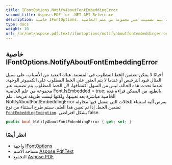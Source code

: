 ```yaml
---
title: IFontOptions.NotifyAboutFontEmbeddingError
second_title: Aspose.PDF for .NET API Reference
description: خاصية IFontOptions. أحيانًا لا يمكن تضمين الخط المطلوب في المستند. هناك العديد من الأسباب، على سبيل المثال قيود الترخيص أو عندما لا يتم العثور على الخط المطلوب على الكمبيوتر الوجهة. عندما تحدث هذه الحالة، ليس من السهل اكتشافها، لأن الخط المطلوب يتم تضمينه عبر مجموعة من علم الخاصية Font.IsEmbedded = true; بالطبع، من الممكن قراءة هذه الخاصية مباشرة بعد تعيينها، ولكنها ليست طريقة مريحة. علم NotifyAboutFontEmbeddingError يفرض آلية استثناء للحالات التي تفشل فيها محاولة تضمين الخط. إذا تم تعيين هذا العلم، سيتم طرح استثناء من نوع [`FontEmbeddingException`](../../../aspose.pdf/fontembeddingexception/). بشكل افتراضي false.
type: docs
weight: 10
url: /ar/net/aspose.pdf.text/ifontoptions/notifyaboutfontembeddingerror/
---
```

## خاصية IFontOptions.NotifyAboutFontEmbeddingError

أحيانًا لا يمكن تضمين الخط المطلوب في المستند. هناك العديد من الأسباب، على سبيل المثال قيود الترخيص أو عندما لا يتم العثور على الخط المطلوب على الكمبيوتر الوجهة. عندما تحدث هذه الحالة، ليس من السهل اكتشافها، لأن الخط المطلوب يتم تضمينه عبر مجموعة من علم الخاصية Font.IsEmbedded = true; بالطبع، من الممكن قراءة هذه الخاصية مباشرة بعد تعيينها، ولكنها ليست طريقة مريحة. علم NotifyAboutFontEmbeddingError يفرض آلية استثناء للحالات التي تفشل فيها محاولة تضمين الخط. إذا تم تعيين هذا العلم، سيتم طرح استثناء من نوع [`FontEmbeddingException`](../../../aspose.pdf/fontembeddingexception/). بشكل افتراضي false.

```csharp
public bool NotifyAboutFontEmbeddingError { get; set; }
```

### انظر أيضًا

* واجهة [IFontOptions](../)
* مساحة الاسم [Aspose.Pdf.Text](../../../aspose.pdf.text/)
* التجميع [Aspose.PDF](../../../)